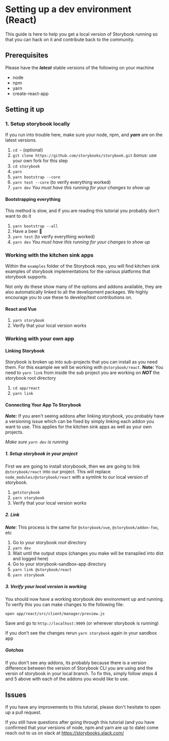 # Setting up a dev environment (React)

This guide is here to help you get a local version of Storybook running so that you can hack on it
and contribute back to the community.

## Prerequisites

Please have the **_latest_** stable versions of the following on your machine

-   node
-   npm
-   yarn
-   create-react-app

## Setting it up

### 1.  Setup storybook locally

If you run into trouble here, make sure your node, npm, and **_yarn_** are on the latest versions.

1.  `cd ~` (optional)
2.  `git clone https://github.com/storybooks/storybook.git` _bonus_: use your own fork for this step
3.  `cd storybook`
4.  `yarn`
5.  `yarn bootstrap --core`
6.  `yarn test --core` (to verify everything worked)
7.  `yarn dev` *You must have this running for your changes to show up*

#### Bootstrapping everything

This method is slow, and if you are reading this tutorial you probably don't want to do it

1.  `yarn bootstrap --all`
2.  Have a beer 🍺
3.  `yarn test` (to verify everything worked)
4.  `yarn dev` *You must have this running for your changes to show up*

### Working with the kitchen sink apps

Within the `examples` folder of the Storybook repo, you will find kitchen sink examples of storybook implementations for the various platforms that storybook supports.

Not only do these show many of the options and addons available, they are also automatically linked to all the development packages. We highly encourage you to use these to develop/test contributions on.

#### React and Vue

1. `yarn storybook`
2. Verify that your local version works

### Working with your own app

#### Linking Storybook

Storybook is broken up into sub-projects that you can install as you need them. For this example we will be working with `@storybook/react`.
**Note:** You need to `yarn link` from inside the sub project you are working on **_NOT_** the storybook root directory

1.  `cd app/react`
2.  `yarn link`

#### Connecting Your App To Storybook

**_Note:_** If you aren't seeing addons after linking storybook, you probably have a versioning issue which can be fixed by simply linking each addon you want to use.
This applies for the kitchen sink apps as well as your own projects.

*Make sure `yarn dev` is running*

##### 1. Setup storybook in your project

First we are going to install storyboook, then we are going to link `@storybook/react` into our project. This will replace `node_modules/@storybook/react` with a symlink to our local version of storybook. 

1.  `getstorybook`
2.  `yarn storybook`
3.  Verify that your local version works

##### 2. Link

**_Note_**: This process is the same for `@storybook/vue`, `@storybook/addon-foo`, etc

1.  Go to your storybook _root_ directory 
2.  `yarn dev`
3.  Wait until the output stops (changes you make will be transpiled into dist and logged here)
4.  Go to your storybook-sandbox-app directory
5.  `yarn link @storybook/react`
6.  `yarn storybook`

##### 3.  Verify your local version is working

You should now have a working storybook dev environment up and running. To verify this you can make changes to the following file:

`open app/react/src/client/manager/preview.js`

Save and go to `http://localhost:9009` (or wherever storybook is running)

If you don't see the changes rerun `yarn storybook` again in your sandbox app

##### Gotchas

If you don't see any addons, its probably because there is a version difference between the version of Storybook CLI you are using and the versin of storybook in your local branch. To fix this, simply follow steps 4 and 5 above with each of the addons you would like to use.


## Issues

If you have any improvements to this tutorial, please don't hesitate to open up a pull request.

If you still have questions after going through this tutorial (and you have confirmed that your versions of node, npm and yarn are up to date) come reach out to us on slack at <https://storybooks.slack.com/>
